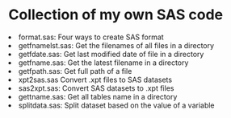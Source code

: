 # Collection of my own SAS code
<li>format.sas: Four ways to create SAS format</li>
<li>getfnamelst.sas: Get the filenames of all files in a directory</li>
<li>getfdate.sas: Get last modified date of file in a directory</li>
<li>getfname.sas: Get the latest filename in a directory</li>
<li>getfpath.sas: Get full path of a file</li>
<li>xpt2sas.sas Convert .xpt files to SAS datasets</li>
<li>sas2xpt.sas: Convert SAS datasets to .xpt files</li>
<li>gettname.sas: Get all tables name in a directory</li>
<li>splitdata.sas: Split dataset based on the value of a variable</li>